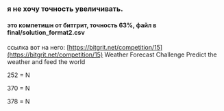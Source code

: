 ### я не хочу точность увеличивать.
#### это компетишн от битгрит, точность 63%, файл в final/solution_format2.csv
ссылка вот на него: [https://bitgrit.net/competition/15](https://bitgrit.net/competition/15)
Weather Forecast Challenge
Predict the weather and feed the world

252 = N

370 = N

378 = N
